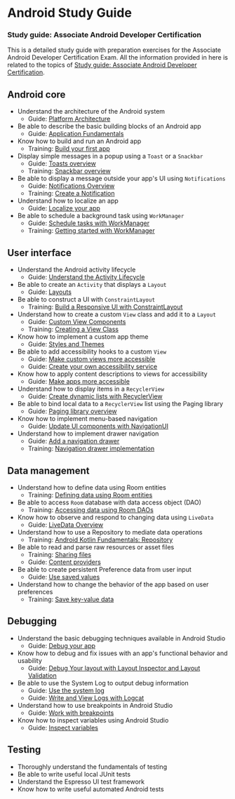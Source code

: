 # Android Study Guide
### Study guide: Associate Android Developer Certification

This is a detailed study guide with preparation exercises for the Associate Android Developer Certification Exam.
All the information provided in here is related to the topics of [Study guide: Associate Android Developer Certification](https://developers.google.com/certification/associate-android-developer/study-guide).  


## Android core

- Understand the architecture of the Android system
    - Guide: [Platform Architecture](https://developer.android.com/guide/platform)
- Be able to describe the basic building blocks of an Android app
    - Guide: [Application Fundamentals](https://developer.android.com/guide/components/fundamentals)
- Know how to build and run an Android app
    - Training: [Build your first app](https://developer.android.com/training/basics/firstapp)
- Display simple messages in a popup using a `Toast` or a `Snackbar`
    - Guide: [Toasts overview](https://developer.android.com/guide/topics/ui/notifiers/toasts)
    - Training: [Snackbar overview](https://developer.android.com/training/snackbar)
- Be able to display a message outside your app's UI using `Notifications`
    - Guide: [Notifications Overview](https://developer.android.com/guide/topics/ui/notifiers/notifications)
    - Training: [Create a Notification](https://developer.android.com/training/notify-user/build-notification)
- Understand how to localize an app
    - Guide: [Localize your app](https://developer.android.com/guide/topics/resources/localization)
- Be able to schedule a background task using `WorkManager`
    - Guide: [Schedule tasks with WorkManager](https://developer.android.com/topic/libraries/architecture/workmanager)
    - Training: [Getting started with WorkManager](https://developer.android.com/topic/libraries/architecture/workmanager/basics)


## User interface

- Understand the Android activity lifecycle
    - Guide: [Understand the Activity Lifecycle](https://developer.android.com/guide/components/activities/activity-lifecycle/)
- Be able to create an `Activity` that displays a `Layout`
    - Guide: [Layouts ](https://developer.android.com/guide/topics/ui/declaring-layout)
- Be able to construct a UI with `ConstraintLayout`
    - Training: [Build a Responsive UI with ConstraintLayout ](https://developer.android.com/training/constraint-layout)
- Understand how to create a custom `View` class and add it to a `Layout`
    - Guide: [Custom View Components](https://developer.android.com/guide/topics/ui/custom-components)
    - Training: [Creating a View Class](https://developer.android.com/training/custom-views/create-view)
- Know how to implement a custom app theme
    - Guide: [Styles and Themes](https://developer.android.com/guide/topics/ui/look-and-feel/themes)
- Be able to add accessibility hooks to a custom `View`
    - Guide: [Make custom views more accessible](https://developer.android.com/guide/topics/ui/accessibility/custom-views)
    - Guide: [Create your own accessibility service](https://developer.android.com/guide/topics/ui/accessibility/service)
- Know how to apply content descriptions to views for accessibility
    - Guide: [Make apps more accessible](https://developer.android.com/guide/topics/ui/accessibility/apps)
- Understand how to display items in a `RecyclerView`
    - Guide: [Create dynamic lists with RecyclerView](https://developer.android.com/guide/topics/ui/layout/recyclerview)
- Be able to bind local data to a `RecyclerView` list using the Paging library
    - Guide: [Paging library overview](https://developer.android.com/topic/libraries/architecture/paging)
- Know how to implement menu-based navigation
    - Guide: [Update UI components with NavigationUI](https://developer.android.com/guide/navigation/navigation-ui)
- Understand how to implement drawer navigation
    - Guide: [Add a navigation drawer](https://developer.android.com/guide/navigation/navigation-ui#add_a_navigation_drawer)
    - Training: [Navigation drawer implementation](https://material.io/components/navigation-drawer/android)



## Data management

- Understand how to define data using Room entities
    - Training: [Defining data using Room entities](https://developer.android.com/training/data-storage/room/defining-data)
- Be able to access `Room` database with data access object (DAO)
    - Training: [Accessing data using Room DAOs](https://developer.android.com/training/data-storage/room/accessing-data)
- Know how to observe and respond to changing data using `LiveData`
    - Guide: [LiveData Overview](https://developer.android.com/topic/libraries/architecture/livedata)
- Understand how to use a Repository to mediate data operations
    - Training: [Android Kotlin Fundamentals: Repository](https://developer.android.com/codelabs/kotlin-android-training-repository#0)
- Be able to read and parse raw resources or asset files
    - Training: [Sharing files](https://developer.android.com/training/secure-file-sharing)
    - Guide: [Content providers](https://developer.android.com/guide/topics/providers/content-providers)
- Be able to create persistent Preference data from user input
    - Guide: [Use saved values](https://developer.android.com/guide/topics/ui/settings/use-saved-values)
- Understand how to change the behavior of the app based on user preferences
    - Training: [Save key-value data](https://developer.android.com/training/data-storage/shared-preferences)


## Debugging

- Understand the basic debugging techniques available in Android Studio
    - Guide: [Debug your app](https://developer.android.com/studio/debug)
- Know how to debug and fix issues with an app's functional behavior and usability
    - Guide: [Debug Your layout with Layout Inspector and Layout Validation](https://developer.android.com/studio/debug/layout-inspector)
- Be able to use the System Log to output debug information
    - Guide: [Use the system log](https://developer.android.com/studio/debug#systemLog)
    - Guide: [Write and View Logs with Logcat](https://developer.android.com/studio/debug/am-logcat)
- Understand how to use breakpoints in Android Studio
    - Guide: [Work with breakpoints](https://developer.android.com/studio/debug#breakPoints)
- Know how to inspect variables using Android Studio
    - Guide: [Inspect variables](https://developer.android.com/studio/debug#variablesAndWatches)


## Testing

- Thoroughly understand the fundamentals of testing
- Be able to write useful local JUnit tests
- Understand the Espresso UI test framework
- Know how to write useful automated Android tests

